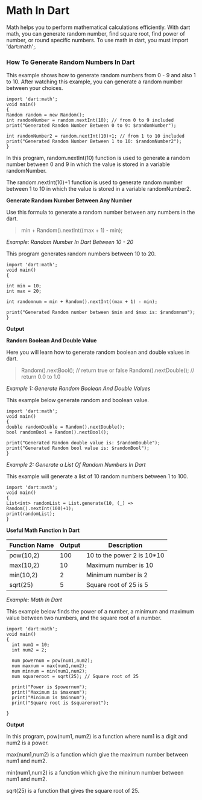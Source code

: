 # Math In Dart
Math helps you to perform mathematical calculations efficiently. With dart math, you can generate random number, find square root, find power of number, or round specific numbers. To use math in dart, you must import 'dart:math';.

### How To Generate Random Numbers In Dart
This example shows how to generate random numbers from 0 - 9 and also 1 to 10. After watching this example, you can generate a random number between your choices.

```
import 'dart:math';
void main()
{
Random random = new Random();
int randomNumber = random.nextInt(10); // from 0 to 9 included
print("Generated Random Number Between 0 to 9: $randomNumber");
  
int randomNumber2 = random.nextInt(10)+1; // from 1 to 10 included  
print("Generated Random Number Between 1 to 10: $randomNumber2"); 
}
```

In this program, random.nextInt(10) function is used to generate a random number between 0 and 9 in which the value is stored in a variable randomNumber.

The random.nextInt(10)+1 function is used to generate random number between 1 to 10 in which the value is stored in a variable randomNumber2.

**Generate Random Number Between Any Number**

Use this formula to generate a random number between any numbers in the dart.

> min + Random().nextInt((max + 1) - min);

*Example: Random Number In Dart Between 10 - 20*

This program generates random numbers between 10 to 20.

```
import 'dart:math';
void main()
{

int min = 10;
int max = 20; 

int randomnum = min + Random().nextInt((max + 1) - min);
  
print("Generated Random number between $min and $max is: $randomnum");  
}
```


**Output**

**Random Boolean And Double Value**

Here you will learn how to generate random boolean and double values in dart.

  >Random().nextBool(); // return true or false
  >Random().nextDouble(); // return 0.0 to 1.0

*Example 1: Generate Random Boolean And Double Values*

This example below generate random and boolean value.

```
import 'dart:math';
void main()
{
double randomDouble = Random().nextDouble();
bool randomBool = Random().nextBool();
  
print("Generated Random double value is: $randomDouble");  
print("Generated Random bool value is: $randomBool");  
}
```


*Example 2: Generate a List Of Random Numbers In Dart*

This example will generate a list of 10 random numbers between 1 to 100.

```
import 'dart:math';
void main()
{
List<int> randomList = List.generate(10, (_) => Random().nextInt(100)+1); 
print(randomList);  
}
```

**Useful Math Function In Dart**

| Function Name	| Output |	Description |
| --- | --- | --- |
| pow(10,2) |	100	| 10 to the power 2 is 10*10 |
| max(10,2) |	10	| Maximum number is 10 |
| min(10,2) |	2	| Minimum number is 2 |
| sqrt(25) |	5	| Square root of 25 is 5 |

*Example: Math In Dart*

This example below finds the power of a number, a minimum and maximum value between two numbers, and the square root of a number.

```
import 'dart:math';
void main()
{
  int num1 = 10;
  int num2 = 2;

  num powernum = pow(num1,num2);
  num maxnum = max(num1,num2);
  num minnum = min(num1,num2);
  num squareroot = sqrt(25); // Square root of 25
  
  print("Power is $powernum"); 
  print("Maximum is $maxnum"); 
  print("Minimum is $minnum"); 
  print("Square root is $squareroot"); 
  
}
```

**Output**


In this program, pow(num1, num2) is a function where num1 is a digit and num2 is a power.

max(num1,num2) is a function which give the maximum number between num1 and num2.

min(num1,num2) is a function which give the mininum number between num1 and num2.

sqrt(25) is a function that gives the square root of 25.

